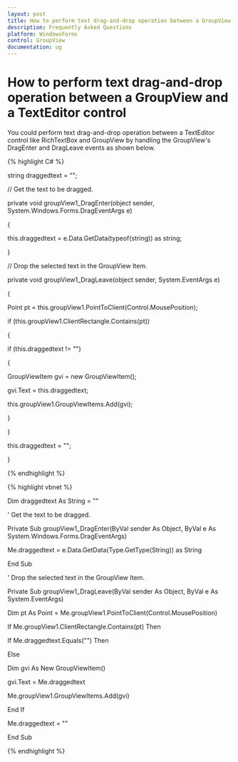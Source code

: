 ```yaml
---
layout: post
title: How to perform text drag-and-drop operation between a GroupView and a TextEditor control
description: Frequently Asked Questions
platform: WindowsForms
control: GroupView
documentation: ug
---
```

# How to perform text drag-and-drop operation between a GroupView and a TextEditor control

You could perform text drag-and-drop operation between a TextEditor control like RichTextBox and GroupView by handling the GroupView's DragEnter and DragLeave events as shown below.

{% highlight C# %}  

string draggedtext = "";

// Get the text to be dragged. 

private void groupView1_DragEnter(object sender, System.Windows.Forms.DragEventArgs e) 

{  

this.draggedtext = e.Data.GetData(typeof(string)) as string; 

} 

// Drop the selected text in the GroupView Item.

private void groupView1_DragLeave(object sender, System.EventArgs e) 

{  

Point pt = this.groupView1.PointToClient(Control.MousePosition); 

if (this.groupView1.ClientRectangle.Contains(pt)) 

{ 

if (this.draggedtext != "") 

{ 

GroupViewItem gvi = new GroupViewItem(); 

gvi.Text = this.draggedtext; 

this.groupView1.GroupViewItems.Add(gvi); 

} 

} 

this.draggedtext = ""; 

} 

{% endhighlight %}



{% highlight vbnet %} 

Dim draggedtext As String = ""

' Get the text to be dragged.

Private Sub groupView1_DragEnter(ByVal sender As Object, ByVal e As System.Windows.Forms.DragEventArgs)

Me.draggedtext = e.Data.GetData(Type.GetType(String)) as String 

End Sub

' Drop the selected text in the GroupView Item.

Private Sub groupView1_DragLeave(ByVal sender As Object, ByVal e As System.EventArgs)

Dim pt As Point = Me.groupView1.PointToClient(Control.MousePosition)

If Me.groupView1.ClientRectangle.Contains(pt) Then

If Me.draggedtext.Equals("") Then

Else

Dim gvi As New GroupViewItem()

gvi.Text = Me.draggedtext

Me.groupView1.GroupViewItems.Add(gvi)

End If

Me.draggedtext = ""

End Sub

{% endhighlight %}